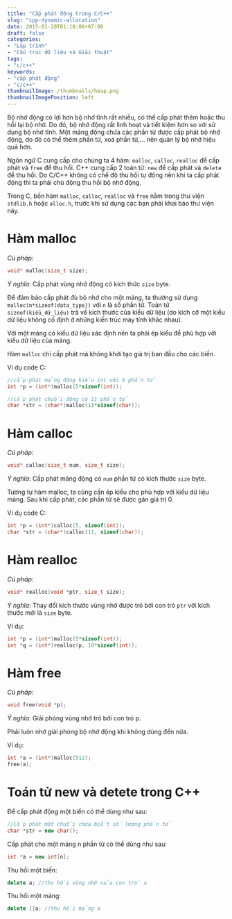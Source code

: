 ```yaml
---
title: "Cấp phát động trong C/C++"
slug: "cpp-dynamic-allocation"
date: 2015-01-20T01:10:00+07:00
draft: false
categories:
- "Lập trình"
- "Cấu trúc dữ liệu và Giải thuật"
tags:
- "c/c++"
keywords:
- "cấp phát động"
- "c/c++"
thumbnailImage: /thumbnails/heap.png
thumbnailImagePosition: left
---
```


Bộ nhớ động có lợi hơn bộ nhớ tĩnh rất nhiều, có thể cấp phát thêm hoặc thu hồi lại bộ nhớ. Do đó, bộ nhớ động rất linh hoạt và tiết kiệm hơn so với sử dụng bộ nhớ tĩnh. Một mảng động chứa các phần tử được cấp phát bộ nhớ động, do đó có thể thêm phần tử, xoá phần tử,... nên quản lý bộ nhớ hiệu quả hơn.

<!--more-->

Ngôn ngữ C cung cấp cho chúng ta 4 hàm: `malloc`, `calloc`, `realloc` để cấp phát và `free` để thu hồi. C++ cung cấp 2 toán tử: `new` để cấp phát và `delete` để thu hồi. Do C/C++ không có chế độ thu hồi tự động nên khi ta cấp phát động thì ta phải chủ động thu hồi bộ nhớ động.

Trong C, bốn hàm `malloc`, `calloc`, `realloc` và `free` nằm trong thư viện `stdlib.h` hoặc `alloc.h`, trước khi sử dụng các bạn phải khai báo thư viện này.

# Hàm malloc

*Cú pháp*: 

```cpp
void* malloc(size_t size);
```

*Ý nghĩa*: Cấp phát vùng nhớ động có kích thức `size` byte.

Để đảm bảo cấp phát đủ bộ nhớ cho một mảng, ta thường sử dụng `malloc(n*sizeof(data_type))` với `n` là số phần tử. Toán tử `sizeof(kiểu_dữ_liệu)` trả về kích thước của kiểu dữ liệu (do kích cỡ một kiểu dữ liệu không cố định ở những kiến trúc máy tính khác nhau).

Với một mảng có kiểu dữ liệu xác định nên ta phải ép kiểu để phù hợp với kiểu dữ liệu của mảng.

Hàm `malloc` chỉ cấp phát mà không khởi tạo giá trị ban đầu cho các biến.

Ví dụ code C:

```cpp
//cấp phát mảng động kiểu int với 5 phần tử
int *p = (int*)malloc(5*sizeof(int));

//cấp phát chuỗi động có 11 phần tử
char *str = (char*)malloc(11*sizeof(char));
```

# Hàm calloc

*Cú pháp*:
```cpp
void* calloc(size_t num, size_t size);
```

*Ý nghĩa*: Cấp phát mảng động có `num` phần tử có kích thước `size` byte.

Tương tự hàm malloc, ta cũng cần ép kiểu cho phù hợp với kiểu dữ liệu mảng. Sau khi cấp phát, các phần tử sẽ được gán giá trị 0.

Ví dụ code C:

```cpp
int *p = (int*)calloc(5, sizeof(int));
char *str = (char*)calloc(11, sizeof(char));
```

# Hàm realloc

*Cú pháp*: 

```cpp
void* realloc(void *ptr, size_t size);
```

*Ý nghĩa*: Thay đổi kích thước vùng nhớ được trỏ bởi con trỏ `ptr` với kích thước mới là `size` byte.

Ví dụ:

```cpp
int *p = (int*)malloc(5*sizeof(int));
int *q = (int*)realloc(p, 10*sizeof(int));
```

# Hàm free

*Cú pháp*: 

```cpp
void free(void *p);
```

*Ý nghĩa*: Giải phóng vùng nhớ trỏ bởi con trỏ p.

Phải luôn nhớ giải phóng bộ nhớ động khi không dùng đến nữa.

Ví dụ:

```cpp
int *a = (int*)malloc(512);
free(a);
```

# Toán tử new và detete trong C++

Để cấp phát động một biến có thể dùng như sau:

```cpp
//Cấp phát một chuỗi chưa biết số lượng phần tử
char *str = new char(); 
```

Cấp phát cho một mảng n phần tử có thể dùng như sau:

```cpp
int *a = new int[n];
```

Thu hồi một biến:

```cpp
delete a; //thu hồi vùng nhớ của con trỏ a
```

Thu hồi một mảng:

```cpp
delete []a; //thu hồi mảng a
```